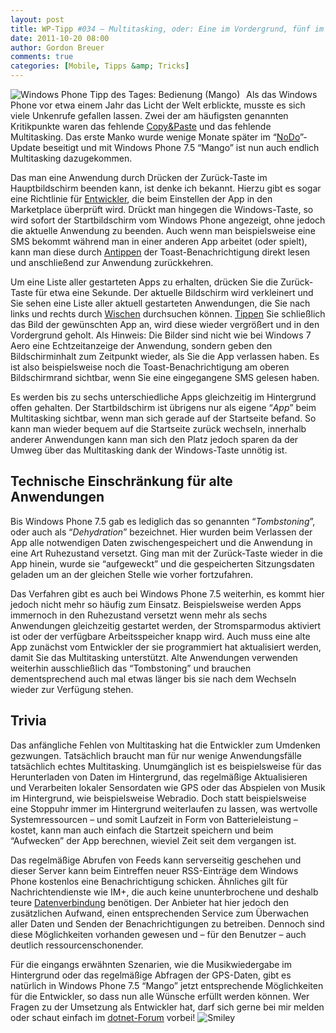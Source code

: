 ```yaml
---
layout: post
title: WP-Tipp #034 – Multitasking, oder: Eine im Vordergrund, fünf im Sinn
date: 2011-10-20 08:00
author: Gordon Breuer
comments: true
categories: [Mobile, Tipps &amp; Tricks]
---
```

<p><img style="margin: 0px 10px 0px 0px; display: inline; float: left" title="" alt="Windows Phone Tipp des Tages: Bedienung (Mango)" align="left" src="http://anheledirwp.blob.core.windows.net/wordpress/2011/10/bedienungmg.png" /></p>  <p>Als das Windows Phone vor etwa einem Jahr das Licht der Welt erblickte, musste es sich viele Unkenrufe gefallen lassen. Zwei der am häufigsten genannten Kritikpunkte waren das fehlende <a href="/post/2011/10/05/WP-Tipp-023-%E2%80%93-Tastatureingaben-leicht-gemacht-(2).aspx">Copy&amp;Paste</a> und das fehlende Multitasking. Das erste Manko wurde wenige Monate später im “<a title="Windows Phone Tipp des Tages #001" href="/post/2011/09/02/WP7-Tipp-001-%E2%80%93-Versionsunterschiede-und-Updates.aspx">NoDo</a>”-Update beseitigt und mit Windows Phone 7.5 “Mango” ist nun auch endlich Multitasking dazugekommen.</p>  <p>Das man eine Anwendung durch Drücken der Zurück-Taste im Hauptbildschirm beenden kann, ist denke ich bekannt. Hierzu gibt es sogar eine Richtlinie für <a href="http://dotnet-forum.de/forums/default.aspx?GroupID=32">Entwickler</a>, die beim Einstellen der App in den Marketplace überprüft wird. Drückt man hingegen die Windows-Taste, so wird sofort der Startbildschirm vom Windows Phone angezeigt, ohne jedoch die aktuelle Anwendung zu beenden. Auch wenn man beispielsweise eine SMS bekommt während man in einer anderen App arbeitet (oder spielt), kann man diese durch <a href="/post/2011/09/12/WP7-Tipp-007-%E2%80%93-Standard-Gesten.aspx">Antippen</a> der Toast-Benachrichtigung direkt lesen und anschließend zur Anwendung zurückkehren.</p>  <p>Um eine Liste aller gestarteten Apps zu erhalten, drücken Sie die Zurück-Taste für etwa eine Sekunde. Der aktuelle Bildschirm wird verkleinert und Sie sehen eine Liste aller aktuell gestarteten Anwendungen, die Sie nach links und rechts durch <a href="/post/2011/09/12/WP7-Tipp-007-%E2%80%93-Standard-Gesten.aspx">Wischen</a> durchsuchen können. <a href="/post/2011/09/12/WP7-Tipp-007-%E2%80%93-Standard-Gesten.aspx">Tippen</a> Sie schließlich das Bild der gewünschten App an, wird diese wieder vergrößert und in den Vordergrund geholt. Als Hinweis: Die Bilder sind nicht wie bei Windows 7 Aero eine Echtzeitanzeige der Anwendung, sondern geben den Bildschirminhalt zum Zeitpunkt wieder, als Sie die App verlassen haben. Es ist also beispielsweise noch die Toast-Benachrichtigung am oberen Bildschirmrand sichtbar, wenn Sie eine eingegangene SMS gelesen haben.</p>  <p>Es werden bis zu sechs unterschiedliche Apps gleichzeitig im Hintergrund offen gehalten. Der Startbildschirm ist übrigens nur als eigene “<em>App</em>” beim Multitasking sichtbar, wenn man sich gerade auf der Startseite befand. So kann man wieder bequem auf die Startseite zurück wechseln, innerhalb anderer Anwendungen kann man sich den Platz jedoch sparen da der Umweg über das Multitasking dank der Windows-Taste unnötig ist.</p>  <h2>Technische Einschränkung für alte Anwendungen</h2>  <p>Bis Windows Phone 7.5 gab es lediglich das so genannten “<em>Tombstoning</em>”, oder auch als “<em>Dehydration</em>” bezeichnet. Hier wurden beim Verlassen der App alle notwendigen Daten zwischengespeichert und die Anwendung in eine Art Ruhezustand versetzt. Ging man mit der Zurück-Taste wieder in die App hinein, wurde sie “aufgeweckt” und die gespeicherten Sitzungsdaten geladen um an der gleichen Stelle wie vorher fortzufahren.</p>  <p>Das Verfahren gibt es auch bei Windows Phone 7.5 weiterhin, es kommt hier jedoch nicht mehr so häufig zum Einsatz. Beispielsweise werden Apps immernoch in den Ruhezustand versetzt wenn mehr als sechs Anwendungen gleichzeitig gestartet werden, der Stromsparmodus aktiviert ist oder der verfügbare Arbeitsspeicher knapp wird. Auch muss eine alte App zunächst vom Entwickler der sie programmiert hat aktualisiert werden, damit Sie das Multitasking unterstützt. Alte Anwendungen verwenden weiterhin ausschließlich das “Tombstoning” und brauchen dementsprechend auch mal etwas länger bis sie nach dem Wechseln wieder zur Verfügung stehen.</p>  <h2>Trivia</h2>  <p>Das anfängliche Fehlen von Multitasking hat die Entwickler zum Umdenken gezwungen. Tatsächlich braucht man für nur wenige Anwendungsfälle tatsächlich echtes Multitasking. Unumgänglich ist es beispielsweise für das Herunterladen von Daten im Hintergrund, das regelmäßige Aktualisieren und Verarbeiten lokaler Sensordaten wie GPS oder das Abspielen von Musik im Hintergrund, wie beispielsweise Webradio. Doch statt beispielsweise eine Stoppuhr immer im Hintergrund weiterlaufen zu lassen, was wertvolle Systemressourcen – und somit Laufzeit in Form von Batterieleistung – kostet, kann man auch einfach die Startzeit speichern und beim “Aufwecken” der App berechnen, wieviel Zeit seit dem vergangen ist.</p>  <p>Das regelmäßige Abrufen von Feeds kann serverseitig geschehen und dieser Server kann beim Eintreffen neuer RSS-Einträge dem Windows Phone kostenlos eine Benachrichtigung schicken. Ähnliches gilt für Nachrichtendienste wie IM+, die auch keine ununterbrochene und deshalb teure <a href="/post/2011/10/07/WP-Tipp-025-&ndash;-Datenverbindungen.aspx">Datenverbindung</a> benötigen. Der Anbieter hat hier jedoch den zusätzlichen Aufwand, einen entsprechenden Service zum Überwachen aller Daten und Senden der Benachrichtigungen zu betreiben. Dennoch sind diese Möglichkeiten vorhanden gewesen und – für den Benutzer – auch deutlich ressourcenschonender.</p>  <p>Für die eingangs erwähnten Szenarien, wie die Musikwiedergabe im Hintergrund oder das regelmäßige Abfragen der GPS-Daten, gibt es natürlich in Windows Phone 7.5 “Mango” jetzt entsprechende Möglichkeiten für die Entwickler, so dass nun alle Wünsche erfüllt werden können. Wer Fragen zu der Umsetzung als Entwickler hat, darf sich gerne bei mir melden oder schaut einfach im <a href="http://dotnet-forum.de">dotnet-Forum</a> vorbei! <img style="border-bottom-style: none; border-left-style: none; border-top-style: none; border-right-style: none" class="wlEmoticon wlEmoticon-smile" alt="Smiley" src="http://anheledirwp.blob.core.windows.net/wordpress/2011/10/wlEmoticon-smile4.png" /></p>
